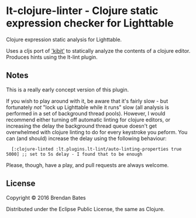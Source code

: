 # lt-clojure-linter - Clojure static expression checker for Lighttable

Clojure expression static analysis for Lighttable.

Uses a cljs port of ['kibit'](https://github.com/jonase/kibit) to statically analyze the contents of a clojure editor. Produces hints using the lt-lint plugin.

## Notes
This is a really early concept version of this plugin.

If you wish to play around with it, be aware that it's fairly slow - but fortunately _not_ "lock up Lighttable while it runs" slow (all analysis is performed in a set of background thread pools). However, I would recommend either turning off automatic linting for clojure editors, or increasing the delay the background thread queue doesn't get overwhelmed with clojure linting to do for every keystroke you peform.
You can (and should) increase the delay using the following behaviour:
```
  [:clojure-linted :lt.plugins.lt-lint/auto-linting-properties true 5000] ;; set to 5s delay - I found that to be enough
```

Please, though, have a play, and pull requests are always welcome.


## License

Copyright © 2016 Brendan Bates

Distributed under the Eclipse Public License, the same as Clojure.

